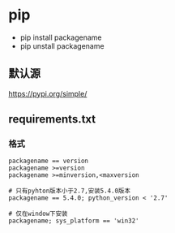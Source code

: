 # pip
- pip install packagename
- pip unstall packagename

## 默认源
https://pypi.org/simple/

## requirements.txt
### 格式
```
packagename == version
packagename >=version
packagename >=minversion,<maxversion

# 只有pyhton版本小于2.7,安装5.4.0版本
packagename == 5.4.0; python_version < '2.7'

# 仅在window下安装
packagename; sys_platform == 'win32'
```
